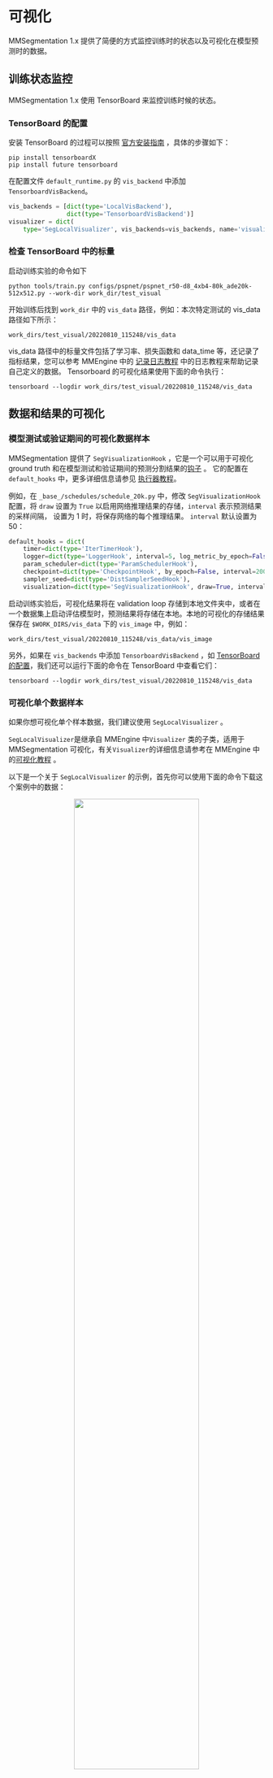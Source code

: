 # 可视化

MMSegmentation 1.x 提供了简便的方式监控训练时的状态以及可视化在模型预测时的数据。

## 训练状态监控

MMSegmentation 1.x 使用 TensorBoard 来监控训练时候的状态。

### TensorBoard 的配置

安装 TensorBoard 的过程可以按照 [官方安装指南](https://www.tensorflow.org/install) ，具体的步骤如下：

```shell
pip install tensorboardX
pip install future tensorboard
```

在配置文件 `default_runtime.py` 的 `vis_backend` 中添加 `TensorboardVisBackend`。

```python
vis_backends = [dict(type='LocalVisBackend'),
                dict(type='TensorboardVisBackend')]
visualizer = dict(
    type='SegLocalVisualizer', vis_backends=vis_backends, name='visualizer')
```

### 检查 TensorBoard 中的标量

启动训练实验的命令如下

```shell
python tools/train.py configs/pspnet/pspnet_r50-d8_4xb4-80k_ade20k-512x512.py --work-dir work_dir/test_visual
```

开始训练后找到 `work_dir` 中的 `vis_data` 路径，例如：本次特定测试的 vis_data 路径如下所示：

```shell
work_dirs/test_visual/20220810_115248/vis_data
```

vis_data 路径中的标量文件包括了学习率、损失函数和 data_time 等，还记录了指标结果，您可以参考 MMEngine 中的 [记录日志教程](https://mmengine.readthedocs.io/zh_CN/latest/advanced_tutorials/logging.html) 中的日志教程来帮助记录自己定义的数据。 Tensorboard 的可视化结果使用下面的命令执行：

```shell
tensorboard --logdir work_dirs/test_visual/20220810_115248/vis_data
```

## 数据和结果的可视化

### 模型测试或验证期间的可视化数据样本

MMSegmentation 提供了 `SegVisualizationHook` ，它是一个可以用于可视化 ground truth 和在模型测试和验证期间的预测分割结果的[钩子](https://mmengine.readthedocs.io/zh_CN/latest/tutorials/hook.html) 。 它的配置在 `default_hooks` 中，更多详细信息请参见 [执行器教程](https://mmengine.readthedocs.io/zh_CN/latest/tutorials/runner.html)。

例如，在 `_base_/schedules/schedule_20k.py` 中，修改 `SegVisualizationHook` 配置，将 `draw` 设置为 `True` 以启用网络推理结果的存储，`interval` 表示预测结果的采样间隔， 设置为 1 时，将保存网络的每个推理结果。 `interval` 默认设置为 50：

```python
default_hooks = dict(
    timer=dict(type='IterTimerHook'),
    logger=dict(type='LoggerHook', interval=5, log_metric_by_epoch=False),
    param_scheduler=dict(type='ParamSchedulerHook'),
    checkpoint=dict(type='CheckpointHook', by_epoch=False, interval=2000),
    sampler_seed=dict(type='DistSamplerSeedHook'),
    visualization=dict(type='SegVisualizationHook', draw=True, interval=1))

```

启动训练实验后，可视化结果将在 validation loop 存储到本地文件夹中，或者在一个数据集上启动评估模型时，预测结果将存储在本地。本地的可视化的存储结果保存在 `$WORK_DIRS/vis_data` 下的 `vis_image` 中，例如：

```shell
work_dirs/test_visual/20220810_115248/vis_data/vis_image
```

另外，如果在 `vis_backends` 中添加 `TensorboardVisBackend` ，如 [TensorBoard 的配置](###TensorBoard的配置)，我们还可以运行下面的命令在 TensorBoard 中查看它们：

```shell
tensorboard --logdir work_dirs/test_visual/20220810_115248/vis_data
```

### 可视化单个数据样本

如果你想可视化单个样本数据，我们建议使用 `SegLocalVisualizer` 。

`SegLocalVisualizer`是继承自 MMEngine 中`Visualizer` 类的子类，适用于 MMSegmentation 可视化，有关`Visualizer`的详细信息请参考在 MMEngine 中的[可视化教程](https://mmengine.readthedocs.io/zh_CN/latest/advanced_tutorials/visualization.html) 。

以下是一个关于 `SegLocalVisualizer` 的示例，首先你可以使用下面的命令下载这个案例中的数据：

<div align=center>
<img src="https://user-images.githubusercontent.com/24582831/189833109-eddad58f-f777-4fc0-b98a-6bd429143b06.png" width="70%"/>
</div>

```shell
wget https://user-images.githubusercontent.com/24582831/189833109-eddad58f-f777-4fc0-b98a-6bd429143b06.png --output-document aachen_000000_000019_leftImg8bit.png
wget https://user-images.githubusercontent.com/24582831/189833143-15f60f8a-4d1e-4cbb-a6e7-5e2233869fac.png --output-document aachen_000000_000019_gtFine_labelTrainIds.png
```

然后你可以找到他们本地的路径和使用下面的脚本文件对其进行可视化：

```python
import mmcv
import os.path as osp
import torch

# `PixelData` 是 MMEngine 中用于定义像素级标注或预测的数据结构。
# 请参考下面的MMEngine数据结构教程文件：
# https://mmengine.readthedocs.io/zh_CN/latest/advanced_tutorials/data_element.html#pixeldata

from mmengine.structures import PixelData

# `SegDataSample` 是在 MMSegmentation 中定义的不同组件之间的数据结构接口，
# 它包括 ground truth、语义分割的预测结果和预测逻辑。
# 详情请参考下面的 `SegDataSample` 教程文件：
# https://github.com/open-mmlab/mmsegmentation/blob/1.x/docs/en/advanced_guides/structures.md

from mmseg.structures import SegDataSample
from mmseg.visualization import SegLocalVisualizer

out_file = 'out_file_cityscapes'
save_dir = './work_dirs'

image = mmcv.imread(
    osp.join(
        osp.dirname(__file__),
        './aachen_000000_000019_leftImg8bit.png'
    ),
    'color')
sem_seg = mmcv.imread(
    osp.join(
        osp.dirname(__file__),
        './aachen_000000_000019_gtFine_labelTrainIds.png'  # noqa
    ),
    'unchanged')
sem_seg = torch.from_numpy(sem_seg)
gt_sem_seg_data = dict(data=sem_seg)
gt_sem_seg = PixelData(**gt_sem_seg_data)
data_sample = SegDataSample()
data_sample.gt_sem_seg = gt_sem_seg

seg_local_visualizer = SegLocalVisualizer(
    vis_backends=[dict(type='LocalVisBackend')],
    save_dir=save_dir)

# 数据集的元信息通常包括类名的 `classes` 和
# 用于可视化每个前景颜色的 `palette` 。
# 所有类名和调色板都在此文件中定义：
# https://github.com/open-mmlab/mmsegmentation/blob/1.x/mmseg/utils/class_names.py

seg_local_visualizer.dataset_meta = dict(
    classes=('road', 'sidewalk', 'building', 'wall', 'fence',
             'pole', 'traffic light', 'traffic sign',
             'vegetation', 'terrain', 'sky', 'person', 'rider',
             'car', 'truck', 'bus', 'train', 'motorcycle',
             'bicycle'),
    palette=[[128, 64, 128], [244, 35, 232], [70, 70, 70],
             [102, 102, 156], [190, 153, 153], [153, 153, 153],
             [250, 170, 30], [220, 220, 0], [107, 142, 35],
             [152, 251, 152], [70, 130, 180], [220, 20, 60],
             [255, 0, 0], [0, 0, 142], [0, 0, 70],
             [0, 60, 100], [0, 80, 100], [0, 0, 230],
             [119, 11, 32]])

# 当`show=True`时，直接显示结果，
# 当 `show=False`时，结果将保存在本地文件夹中。

seg_local_visualizer.add_datasample(out_file, image,
                                    data_sample, show=False)
```

可视化后的图像结果和它的对应的 ground truth 图像可以在 `./work_dirs/vis_data/vis_image/` 路径找到，文件名字是：`out_file_cityscapes_0.png` ：

<div align=center>
<img src="https://user-images.githubusercontent.com/24582831/189835713-c0534054-4bfa-4b75-9254-0afbeb5ff02e.png" width="70%"/>
</div>

如果你想知道更多的关于可视化的使用指引，你可以参考 MMEngine 中的[可视化教程](<[https://mmengine.readthedocs.io/en/latest/advanced_tutorials/visualization.html](https://github.com/open-mmlab/mmengine/blob/main/docs/zh_cn/advanced_tutorials/visualization.md)>)
